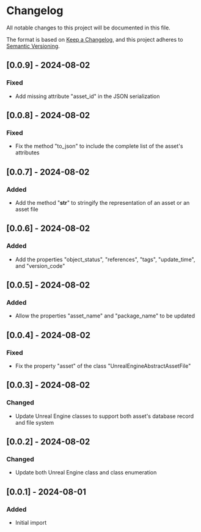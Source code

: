 # Changelog

All notable changes to this project will be documented in this file.

The format is based on [Keep a Changelog](https://keepachangelog.com/en/1.0.0/), 
and this project adheres to [Semantic Versioning](https://semver.org/spec/v2.0.0.html).


## [0.0.9] - 2024-08-02
### Fixed
- Add missing attribute "asset_id" in the JSON serialization

## [0.0.8] - 2024-08-02
### Fixed
- Fix the method "to_json" to include the complete list of the asset's attributes

## [0.0.7] - 2024-08-02
### Added
- Add the method "__str__" to stringify the representation of an asset or an asset file

## [0.0.6] - 2024-08-02
### Added
- Add the properties "object_status", "references", "tags", "update_time", and "version_code"

## [0.0.5] - 2024-08-02
### Added
- Allow the properties "asset_name" and "package_name" to be updated

## [0.0.4] - 2024-08-02
### Fixed
- Fix the property "asset" of the class "UnrealEngineAbstractAssetFile"

## [0.0.3] - 2024-08-02
### Changed
- Update Unreal Engine classes to support both asset's database record and file system

## [0.0.2] - 2024-08-02
### Changed
- Update both Unreal Engine class and class enumeration

## [0.0.1] - 2024-08-01
### Added
- Initial import
